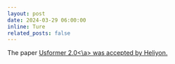 ```yaml
---
layout: post
date: 2024-03-29 06:00:00
inline: Ture
related_posts: false
---
```


The paper <a href = 'https://www.cell.com/heliyon/fulltext/S2405-8440(24)04570-5'> Usformer 2.0<\a> was accepted by Heliyon.
